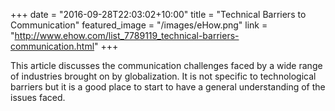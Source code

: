 +++
date = "2016-09-28T22:03:02+10:00"
title = "Technical Barriers to Communication"
featured_image = "/images/eHow.png"
link = "http://www.ehow.com/list_7789119_technical-barriers-communication.html"
+++

This article discusses the communication challenges faced by a wide range of industries brought on by globalization. It is not specific to technological barriers but it is a good place to start to have a general understanding of the issues faced.
